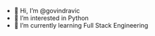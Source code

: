 - 👋 Hi, I’m @govindravic
- 👀 I’m interested in Python
- 🌱 I’m currently learning Full Stack Engineering

<!---
govindravic/govindravic is a ✨ special ✨ repository because its `README.md` (this file) appears on your GitHub profile.
You can click the Preview link to take a look at your changes.
--->
